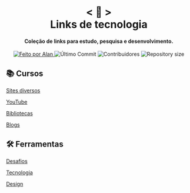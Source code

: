 <!-- Titulo -->

<h1 align="center">
    < 📜 > <br>
    Links de tecnologia
</h1>

<!-- Subtitulo -->

<h4 align="center">
  Coleção de links para estudo, pesquisa e desenvolvimento.
</h4>

<!-- Github badges -->

<p align="center">
  <a href="https://github.com/nerd0000">
    <img alt="Feito por Alan" src="https://img.shields.io/badge/made%20by-Alan-8743CC">
  </a>
  <img alt="Último Commit" src="https://img.shields.io/github/last-commit/Nerd0000/Links-de-Estudo">
  <img alt="Contribuidores" src="https://img.shields.io/github/contributors/Nerd0000/Links-de-Estudo">
  <img alt="Repository size" src="https://img.shields.io/github/repo-size/Nerd0000/Links-de-Estudo.svg">
</p>

<!-- Categorias -->

## 📚 Cursos

[Sites diversos](./src/Cursos/Sites.md)

[YouTube](./src/Cursos/Youtube.md)

[Bibliotecas](./src/Materiais/markdowns/Bibliotecas.md)

[Blogs](./src/Materiais/markdowns/Blogs.md)

## 🛠 Ferramentas

[Desafios](./src/Ferramentas/Desafios.md)

[Tecnologia](./src/Ferramentas/Tecnologia.md)

[Design](./src/Ferramentas/Design.md)
